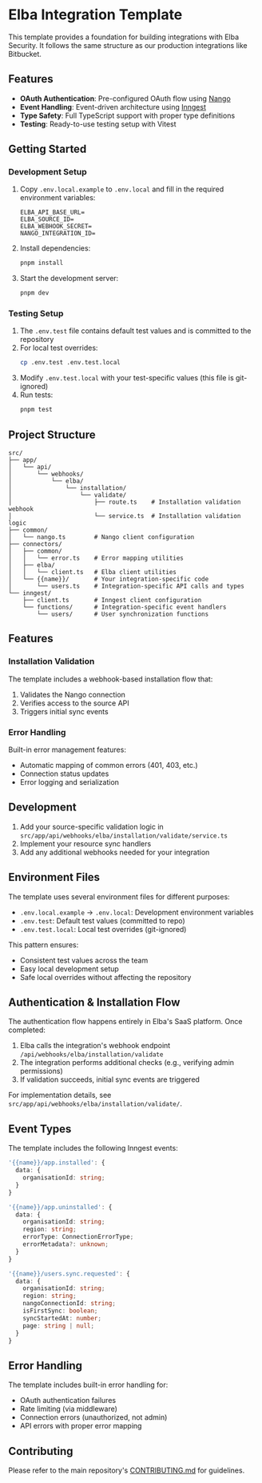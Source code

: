 # Elba Integration Template

This template provides a foundation for building integrations with Elba Security. It follows the same structure as our production integrations like Bitbucket.

## Features

- **OAuth Authentication**: Pre-configured OAuth flow using [Nango](https://nango.dev/)
- **Event Handling**: Event-driven architecture using [Inngest](https://www.inngest.com/)
- **Type Safety**: Full TypeScript support with proper type definitions
- **Testing**: Ready-to-use testing setup with Vitest

## Getting Started

### Development Setup

1. Copy `.env.local.example` to `.env.local` and fill in the required environment variables:

   ```
   ELBA_API_BASE_URL=
   ELBA_SOURCE_ID=
   ELBA_WEBHOOK_SECRET=
   NANGO_INTEGRATION_ID=
   ```

2. Install dependencies:

   ```bash
   pnpm install
   ```

3. Start the development server:
   ```bash
   pnpm dev
   ```

### Testing Setup

1. The `.env.test` file contains default test values and is committed to the repository
2. For local test overrides:
   ```bash
   cp .env.test .env.test.local
   ```
3. Modify `.env.test.local` with your test-specific values (this file is git-ignored)
4. Run tests:
   ```bash
   pnpm test
   ```

## Project Structure

```
src/
├── app/
│   └── api/
│       └── webhooks/
│           └── elba/
│               └── installation/
│                   └── validate/
│                       ├── route.ts    # Installation validation webhook
│                       └── service.ts  # Installation validation logic
├── common/
│   └── nango.ts        # Nango client configuration
├── connectors/
│   ├── common/
│   │   └── error.ts    # Error mapping utilities
│   ├── elba/
│   │   └── client.ts   # Elba client utilities
│   └── {{name}}/       # Your integration-specific code
│       └── users.ts    # Integration-specific API calls and types
└── inngest/
    ├── client.ts       # Inngest client configuration
    └── functions/      # Integration-specific event handlers
        └── users/      # User synchronization functions
```

## Features

### Installation Validation

The template includes a webhook-based installation flow that:

1. Validates the Nango connection
2. Verifies access to the source API
3. Triggers initial sync events

### Error Handling

Built-in error management features:

- Automatic mapping of common errors (401, 403, etc.)
- Connection status updates
- Error logging and serialization

## Development

1. Add your source-specific validation logic in `src/app/api/webhooks/elba/installation/validate/service.ts`
2. Implement your resource sync handlers
3. Add any additional webhooks needed for your integration

## Environment Files

The template uses several environment files for different purposes:

- `.env.local.example` → `.env.local`: Development environment variables
- `.env.test`: Default test values (committed to repo)
- `.env.test.local`: Local test overrides (git-ignored)

This pattern ensures:

- Consistent test values across the team
- Easy local development setup
- Safe local overrides without affecting the repository

## Authentication & Installation Flow

The authentication flow happens entirely in Elba's SaaS platform. Once completed:

1. Elba calls the integration's webhook endpoint `/api/webhooks/elba/installation/validate`
2. The integration performs additional checks (e.g., verifying admin permissions)
3. If validation succeeds, initial sync events are triggered

For implementation details, see `src/app/api/webhooks/elba/installation/validate/`.

## Event Types

The template includes the following Inngest events:

```typescript
'{{name}}/app.installed': {
  data: {
    organisationId: string;
  }
}

'{{name}}/app.uninstalled': {
  data: {
    organisationId: string;
    region: string;
    errorType: ConnectionErrorType;
    errorMetadata?: unknown;
  }
}

'{{name}}/users.sync.requested': {
  data: {
    organisationId: string;
    region: string;
    nangoConnectionId: string;
    isFirstSync: boolean;
    syncStartedAt: number;
    page: string | null;
  }
}
```

## Error Handling

The template includes built-in error handling for:

- OAuth authentication failures
- Rate limiting (via middleware)
- Connection errors (unauthorized, not admin)
- API errors with proper error mapping

## Contributing

Please refer to the main repository's [CONTRIBUTING.md](../../CONTRIBUTING.md) for guidelines.
